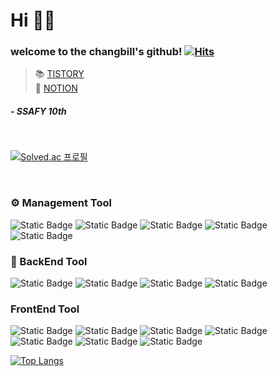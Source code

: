 # Hi 🙋‍♂

### welcome to the changbill's github! [![Hits](https://hits.seeyoufarm.com/api/count/incr/badge.svg?url=https%3A%2F%2Fgithub.com%2Fchangbill&count_bg=%23D9D9D9&title_bg=%23AEADA7&icon=&icon_color=%23E7E7E7&title=hits&edge_flat=false)](https://hits.seeyoufarm.com)

> 📚 [TISTORY](https://poloopy.tistory.com/) <br/> 
> 📃 [NOTION](https://www.notion.so/b3da1eca40fc4bbda41a3d13f33b88eb)

##### - SSAFY 10th

<br>

[![Solved.ac
프로필](http://mazassumnida.wtf/api/generate_badge?boj=changbill)](https://solved.ac/changbill)

<br>

### ⚙️ Management Tool
![Static Badge](https://img.shields.io/badge/JIRA-%230052CC?style=for-the-badge&logo=jira&logoColor=white)
![Static Badge](https://img.shields.io/badge/GITLAB-%23FC6D26?style=for-the-badge&logo=gitlab&logoColor=white)
![Static Badge](https://img.shields.io/badge/FIGMA-%23F24E1E?style=for-the-badge&logo=figma&logoColor=white)
![Static Badge](https://img.shields.io/badge/NOTION-%23000000?style=for-the-badge&logo=notion&logoColor=white)
![Static Badge](https://img.shields.io/badge/Postman-FF6C37?style=for-the-badge&logo=postman&logoColor=white)

### 🍃 BackEnd Tool
![Static Badge](https://img.shields.io/badge/INTELLIJ-black?style=for-the-badge&logo=intellijidea&logoColor=white)
![Static Badge](https://img.shields.io/badge/SPRING%20BOOT-%236DB33F?style=for-the-badge&logo=springboot&logoColor=white)
![Static Badge](https://img.shields.io/badge/SPRING-%236DB33F?style=for-the-badge&logo=spring&logoColor=white)
![Static Badge](https://img.shields.io/badge/Java-ED8B00?style=for-the-badge&logo=openjdk&logoColor=white)

### FrontEnd Tool
![Static Badge](https://img.shields.io/badge/VSCODE-%23007ACC?style=for-the-badge&logo=visualstudiocode&logoColor=white)
![Static Badge](https://img.shields.io/badge/Flutter-02569B?style=for-the-badge&logo=flutter&logoColor=white)
![Static Badge](https://img.shields.io/badge/Dart-0175C2?style=for-the-badge&logo=dart&logoColor=white)
![Static Badge](https://img.shields.io/badge/HTML-%23E34F26?style=for-the-badge&logo=html5&logoColor=white)
![Static Badge](https://img.shields.io/badge/CSS-%231572B6?style=for-the-badge&logo=css3&logoColor=white)
![Static Badge](https://img.shields.io/badge/JAVASCRIPT-%23F7DF1E?style=for-the-badge&logo=javascript&logoColor=white)
![Static Badge](https://img.shields.io/badge/Vue.js-35495E?style=for-the-badge&logo=vue.js&logoColor=4FC08D)


[![Top Langs](https://github-readme-stats.vercel.app/api/top-langs/?username=changbill)](https://github.com/anuraghazra/github-readme-stats)
